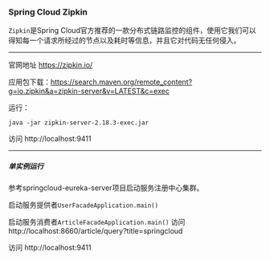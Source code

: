 ### Spring Cloud Zipkin

`Zipkin`是Spring Cloud官方推荐的一款分布式链路监控的组件，使用它我们可以得知每一个请求所经过的节点以及耗时等信息，并且它对代码无任何侵入。

---

官网地址 https://zipkin.io/

应用包下载：https://search.maven.org/remote_content?g=io.zipkin&a=zipkin-server&v=LATEST&c=exec

运行：

```
java -jar zipkin-server-2.18.3-exec.jar
```

访问 http://localhost:9411

---

##### 单实例运行

参考springcloud-eureka-server项目启动服务注册中心集群。

启动服务提供者`UserFacadeApplication.main()`

启动服务消费者`ArticleFacadeApplication.main()` 访问 http://localhost:8660/article/query?title=springcloud

访问 http://localhost:9411